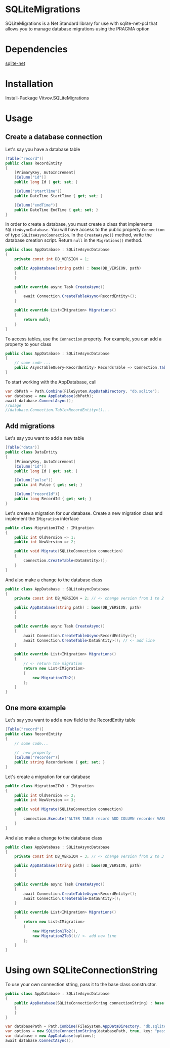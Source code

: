 # SQLiteMigrations

SQLiteMigrations is a Net Standard library for use with sqlite-net-pcl that allows you to manage database migrations using the PRAGMA option

# Dependencies

[sqlite-net](https://github.com/praeclarum/sqlite-net)

# Installation

Install-Package Vitvov.SQLiteMigrations

# Usage

## Create a database connection

Let's say you have a database table

```csharp
[Table("record")]
public class RecordEntity
{
    [PrimaryKey, AutoIncrement]
    [Column("id")]
    public long Id { get; set; }

    [Column("startTime")]
    public DateTime StartTime { get; set; }

    [Column("endTime")]
    public DateTime EndTime { get; set; }
}
```
In order to create a database, you must create a class that implements `SQLiteAsyncDatabase`.
You will have access to the public property `Connection` of type `SQLiteAsyncConnection`.
In the `CreateAsync()` method, write the database creation script.
Return `null` in the `Migrations()` method.
```csharp
public class AppDatabase : SQLiteAsyncDatabase
{
    private const int DB_VERSION = 1;

    public AppDatabase(string path) : base(DB_VERSION, path)
    {
    }

    public override async Task CreateAsync()
    {
        await Connection.CreateTableAsync<RecordEntity>();
    }

    public override List<IMigration> Migrations()
    {
        return null;
    }
}
```
To access tables, use the `Connection` property. For example, you can add a property to your class
```csharp
public class AppDatabase : SQLiteAsyncDatabase
{
    // some code ...
    public AsyncTableQuery<RecordEntity> RecordsTable => Connection.Table<RecordEntity>();
}
```
To start working with the AppDatabase, call
```csharp
var dbPath = Path.Combine(FileSystem.AppDataDirectory, "db.sqlite");
var database = new AppDatabase(dbPath);
await database.ConnectAsync();
//usage
//database.Connection.Table<RecordEntity>()...
```

## Add migrations

Let's say you want to add a new table
```csharp
[Table("data")]
public class DataEntity
{
    [PrimaryKey, AutoIncrement]
    [Column("id")]
    public long Id { get; set; }

    [Column("pulse")]
    public int Pulse { get; set; }

    [Column("recordId")]
    public long RecordId { get; set; }
}
```
Let's create a migration for our database. Create a new migration class and implement the `IMigration` interface
```csharp
public class Migration1To2 : IMigration
{
    public int OldVersion => 1;
    public int NewVersion => 2;

    public void Migrate(SQLiteConnection connection)
    {
        connection.CreateTable<DataEntity>();
    }
}
```
And also make a change to the database class
```csharp
public class AppDatabase : SQLiteAsyncDatabase
{
    private const int DB_VERSION = 2; // <- change version from 1 to 2

    public AppDatabase(string path) : base(DB_VERSION, path)
    {
    }

    public override async Task CreateAsync()
    {
        await Connection.CreateTableAsync<RecordEntity>();
        await Connection.CreateTable<DataEntity>(); // <- add line
    }

    public override List<IMigration> Migrations()
    {
        // <- return the migration
        return new List<IMigration>
        {
            new Migration1To2()
        };
    }
}
```

## One more example

Let's say you want to add a new field to the RecordEntity table 

```csharp
[Table("record")]
public class RecordEntity
{
    // some code...
    
    //  new property
    [Column("recorder")]
    public string RecorderName { get; set; }
}
```
Let's create a migration for our database

```csharp
public class Migration2To3 : IMigration
{
    public int OldVersion => 2;
    public int NewVersion => 3;

    public void Migrate(SQLiteConnection connection)
    {
        connection.Execute("ALTER TABLE record ADD COLUMN recorder VARCHAR");
    }
}
```

And also make a change to the database class
```csharp
public class AppDatabase : SQLiteAsyncDatabase
{
    private const int DB_VERSION = 3; // <- change version from 2 to 3

    public AppDatabase(string path) : base(DB_VERSION, path)
    {
    }

    public override async Task CreateAsync()
    {
        await Connection.CreateTableAsync<RecordEntity>();
        await Connection.CreateTable<DataEntity>();
    }

    public override List<IMigration> Migrations()
    {
        return new List<IMigration>
        {
            new Migration1To2(),
            new Migration2To3()// <- add new line
        };
    }
}
```

# Using own SQLiteConnectionString

To use your own connection string, pass it to the base class constructor.

```csharp
public class AppDatabase : SQLiteAsyncDatabase
{
    public AppDatabase(SQLiteConnectionString сonnectionString) : base(DB_VERSION, сonnectionString)
    {
    }
}
```

```csharp
var databasePath = Path.Combine(FileSystem.AppDataDirectory, "db.sqlite");
var options = new SQLiteConnectionString(databasePath, true, key: "password");
var database = new AppDatabase(options);
await database.ConnectAsync();
```
